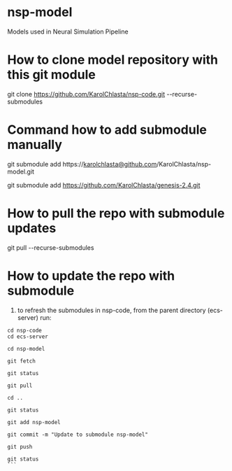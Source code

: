 # nsp-model
Models used in Neural Simulation Pipeline

# How to clone model repository with this git module
git clone https://github.com/KarolChlasta/nsp-code.git --recurse-submodules

# Command how to add submodule manually
git submodule add https://karolchlasta@github.com/KarolChlasta/nsp-model.git

git submodule add https://github.com/KarolChlasta/genesis-2.4.git

# How to pull the repo with submodule updates
git pull --recurse-submodules
# How to update the repo with submodule

1) to refresh the submodules in nsp-code, from the parent directory (ecs-server) run:
````
cd nsp-code
cd ecs-server

cd nsp-model

git fetch

git status

git pull

cd ..

git status

git add nsp-model

git commit -m "Update to submodule nsp-model"

git push

git status
```
